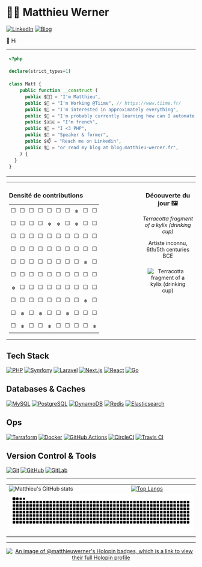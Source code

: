 # 👨‍💻 Matthieu Werner

[![LinkedIn](https://img.shields.io/badge/LinkedIn-Matthieu%20Werner-blue?style=for-the-badge&logo=linkedin)](https://www.linkedin.com/in/matthieu-werner-2427a5281/) [![Blog](https://img.shields.io/badge/Blog-Matthieu's%20Articles-brightgreen?style=for-the-badge&logo=hashnode)](https://blog.matthieu-werner.fr)


👋 Hi


<table style="border: none; border-collapse: collapse;">
  <tr>
    <td style="width: 50%; vertical-align: top;">

```php
<?php

declare(strict_types=1)

class Matt {
    public function __construct (
      public $👨‍💼 = "I'm Matthieu",
      public $🏢 = "I'm Working @Tiime", // https://www.tiime.fr/
      public $👀 = "I'm interested in approximately everything",
      public $🌱 = "I'm probably currently learning how can I automate useless stuff 🙈",
      public $🇫🇷 = "I'm french",
      public $🐘 = "I <3 PHP",
      public $📢 = "Speaker & former",
      public $📫 = "Reach me on Linkedin",
      public $📝 = "or read my blog at blog.matthieu-werner.fr",
    ) {
  }
}
```

</td>
<td style="width: 50%; text-align: right;">
<img width="100%" src="https://cdn.dribbble.com/users/906441/screenshots/4674322/scubacat_dribbbble.png" alt="Scuba Cat">
</td>
</tr>
</table>

<!-- START_TABLE -->

<table style="width: 100%; border-collapse: collapse;">
  <tr>
    <td style="width: 70%; vertical-align: top; padding-right: 10px;">
      <h3 style="margin-bottom: 10px;">Densité de contributions</h3>
      <table style='border-collapse: collapse; width: 100%; font-family: monospace;'>
<tr><td style='padding: 5px; text-align: center;'>⬜</td><td style='padding: 5px; text-align: center;'>⬜</td><td style='padding: 5px; text-align: center;'>⬜</td><td style='padding: 5px; text-align: center;'>⬜</td><td style='padding: 5px; text-align: center;'>⬜</td><td style='padding: 5px; text-align: center;'>⬜</td><td style='padding: 5px; text-align: center;'>⬜</td><td style='padding: 5px; text-align: center;'>❄️</td><td style='padding: 5px; text-align: center;'>⬜</td><td style='padding: 5px; text-align: center;'>⬜</td></tr>
<tr><td style='padding: 5px; text-align: center;'>⬜</td><td style='padding: 5px; text-align: center;'>⬜</td><td style='padding: 5px; text-align: center;'>⬜</td><td style='padding: 5px; text-align: center;'>⬜</td><td style='padding: 5px; text-align: center;'>❄️</td><td style='padding: 5px; text-align: center;'>❄️</td><td style='padding: 5px; text-align: center;'>⬜</td><td style='padding: 5px; text-align: center;'>❄️</td><td style='padding: 5px; text-align: center;'>⬜</td><td style='padding: 5px; text-align: center;'>⬜</td></tr>
<tr><td style='padding: 5px; text-align: center;'>⬜</td><td style='padding: 5px; text-align: center;'>⬜</td><td style='padding: 5px; text-align: center;'>⬜</td><td style='padding: 5px; text-align: center;'>⬜</td><td style='padding: 5px; text-align: center;'>⬜</td><td style='padding: 5px; text-align: center;'>⬜</td><td style='padding: 5px; text-align: center;'>⬜</td><td style='padding: 5px; text-align: center;'>⬜</td><td style='padding: 5px; text-align: center;'>⬜</td><td style='padding: 5px; text-align: center;'>⬜</td></tr>
<tr><td style='padding: 5px; text-align: center;'>⬜</td><td style='padding: 5px; text-align: center;'>⬜</td><td style='padding: 5px; text-align: center;'>⬜</td><td style='padding: 5px; text-align: center;'>⬜</td><td style='padding: 5px; text-align: center;'>⬜</td><td style='padding: 5px; text-align: center;'>⬜</td><td style='padding: 5px; text-align: center;'>⬜</td><td style='padding: 5px; text-align: center;'>⬜</td><td style='padding: 5px; text-align: center;'>⬜</td><td style='padding: 5px; text-align: center;'>⬜</td></tr>
<tr><td style='padding: 5px; text-align: center;'>⬜</td><td style='padding: 5px; text-align: center;'>⬜</td><td style='padding: 5px; text-align: center;'>⬜</td><td style='padding: 5px; text-align: center;'>⬜</td><td style='padding: 5px; text-align: center;'>⬜</td><td style='padding: 5px; text-align: center;'>⬜</td><td style='padding: 5px; text-align: center;'>⬜</td><td style='padding: 5px; text-align: center;'>⬜</td><td style='padding: 5px; text-align: center;'>❄️</td><td style='padding: 5px; text-align: center;'>⬜</td></tr>
<tr><td style='padding: 5px; text-align: center;'>⬜</td><td style='padding: 5px; text-align: center;'>⬜</td><td style='padding: 5px; text-align: center;'>⬜</td><td style='padding: 5px; text-align: center;'>⬜</td><td style='padding: 5px; text-align: center;'>⬜</td><td style='padding: 5px; text-align: center;'>⬜</td><td style='padding: 5px; text-align: center;'>⬜</td><td style='padding: 5px; text-align: center;'>⬜</td><td style='padding: 5px; text-align: center;'>⬜</td><td style='padding: 5px; text-align: center;'>⬜</td></tr>
<tr><td style='padding: 5px; text-align: center;'>❄️</td><td style='padding: 5px; text-align: center;'>⬜</td><td style='padding: 5px; text-align: center;'>⬜</td><td style='padding: 5px; text-align: center;'>⬜</td><td style='padding: 5px; text-align: center;'>⬜</td><td style='padding: 5px; text-align: center;'>⬜</td><td style='padding: 5px; text-align: center;'>⬜</td><td style='padding: 5px; text-align: center;'>⬜</td><td style='padding: 5px; text-align: center;'>⬜</td><td style='padding: 5px; text-align: center;'>⬜</td></tr>
<tr><td style='padding: 5px; text-align: center;'>⬜</td><td style='padding: 5px; text-align: center;'>⬜</td><td style='padding: 5px; text-align: center;'>⬜</td><td style='padding: 5px; text-align: center;'>⬜</td><td style='padding: 5px; text-align: center;'>⬜</td><td style='padding: 5px; text-align: center;'>⬜</td><td style='padding: 5px; text-align: center;'>⬜</td><td style='padding: 5px; text-align: center;'>⬜</td><td style='padding: 5px; text-align: center;'>❄️</td><td style='padding: 5px; text-align: center;'>⬜</td></tr>
<tr><td style='padding: 5px; text-align: center;'>⬜</td><td style='padding: 5px; text-align: center;'>❄️</td><td style='padding: 5px; text-align: center;'>⬜</td><td style='padding: 5px; text-align: center;'>❄️</td><td style='padding: 5px; text-align: center;'>⬜</td><td style='padding: 5px; text-align: center;'>⬜</td><td style='padding: 5px; text-align: center;'>❄️</td><td style='padding: 5px; text-align: center;'>⬜</td><td style='padding: 5px; text-align: center;'>⬜</td><td style='padding: 5px; text-align: center;'>⬜</td></tr>
<tr><td style='padding: 5px; text-align: center;'>⬜</td><td style='padding: 5px; text-align: center;'>❄️</td><td style='padding: 5px; text-align: center;'>⬜</td><td style='padding: 5px; text-align: center;'>⬜</td><td style='padding: 5px; text-align: center;'>❄️</td><td style='padding: 5px; text-align: center;'>⬜</td><td style='padding: 5px; text-align: center;'>⬜</td><td style='padding: 5px; text-align: center;'>⬜</td><td style='padding: 5px; text-align: center;'>⬜</td><td style='padding: 5px; text-align: center;'>❄️</td></tr>
</table>
    </td>
    <td style="width: 30%; vertical-align: top; text-align: center; padding-left: 10px;">
      <h3>Découverte du jour 🖼️</h3>
      <p><em>Terracotta fragment of a kylix (drinking cup)</em></p>
      <p>Artiste inconnu, 6th/5th centuries BCE</p>
      <img src="https://images.metmuseum.org/CRDImages/gr/original/DVB15746_1_ff.jpg" alt="Terracotta fragment of a kylix (drinking cup)" style="max-width: 80%; height: auto; margin-top: 10px;">
    </td>
  </tr>
</table>

<!-- END_TABLE -->

## Tech Stack

[![PHP][PHP]][PHP-url]
[![Symfony][Symfony]][Symfony-url]
[![Laravel][Laravel.com]][Laravel-url]
[![Next.js][Next.js]][Next-url]
[![React][React.js]][React-url]
[![Go][Go]][Go-url]

## Databases & Caches

[![MySQL](https://img.shields.io/badge/MySQL-4479A1?style=for-the-badge&logo=mysql&logoColor=white)](https://www.mysql.com/)
[![PostgreSQL](https://img.shields.io/badge/PostgreSQL-336791?style=for-the-badge&logo=postgresql&logoColor=white)](https://www.postgresql.org/)
[![DynamoDB](https://img.shields.io/badge/DynamoDB-4053D6?style=for-the-badge&logo=amazon-dynamodb&logoColor=white)](https://aws.amazon.com/dynamodb/)
[![Redis](https://img.shields.io/badge/Redis-DC382D?style=for-the-badge&logo=redis&logoColor=white)](https://redis.io/)
[![Elasticsearch](https://img.shields.io/badge/Elasticsearch-005571?style=for-the-badge&logo=elasticsearch&logoColor=white)](https://www.elastic.co/elasticsearch/)

## Ops

[![Terraform](https://img.shields.io/badge/Terraform-623CE4?style=for-the-badge&logo=terraform&logoColor=white)](https://www.terraform.io/)
[![Docker](https://img.shields.io/badge/Docker-2496ED?style=for-the-badge&logo=docker&logoColor=white)](https://www.docker.com/)
[![GitHub Actions](https://img.shields.io/badge/GitHub%20Actions-2088FF?style=for-the-badge&logo=github-actions&logoColor=white)](https://github.com/features/actions)
[![CircleCI](https://img.shields.io/badge/CircleCI-343434?style=for-the-badge&logo=circleci&logoColor=white)](https://circleci.com/)
[![Travis CI](https://img.shields.io/badge/Travis%20CI-3EAAAF?style=for-the-badge&logo=travis-ci&logoColor=white)](https://travis-ci.org/)

## Version Control & Tools

[![Git](https://img.shields.io/badge/Git-F05032?style=for-the-badge&logo=git&logoColor=white)](https://git-scm.com/)
[![GitHub](https://img.shields.io/badge/GitHub-181717?style=for-the-badge&logo=github&logoColor=white)](https://github.com/)
[![GitLab](https://img.shields.io/badge/GitLab-FC6D26?style=for-the-badge&logo=gitlab&logoColor=white)](https://about.gitlab.com/)

---

<table>
  <tr>
    <td>
        <img src="https://github-readme-stats.vercel.app/api?username=matthieuwerner&show_icons=true" alt="Matthieu's GitHub stats">
    </td>
    <td>
      <a href="https://github.com/anuraghazra/github-readme-stats">
        <img src="https://github-readme-stats.vercel.app/api/top-langs/?username=matthieuwerner&show_icons=true&layout=compact" alt="Top Langs">
      </a>
    </td>
  </tr>
  <tr>
    <td colspan="2">
      <picture>
		  <source media="(prefers-color-scheme: dark)" srcset="https://raw.githubusercontent.com/matthieuwerner/matthieuwerner/output/github-contribution-grid-snake-dark.svg">
		  <source media="(prefers-color-scheme: light)" srcset="https://raw.githubusercontent.com/matthieuwerner/matthieuwerner/output/github-contribution-grid-snake.svg">
		  <img alt="Github contribution grid snake animation" src="https://raw.githubusercontent.com/matthieuwerner/matthieuwerner/output/github-contribution-grid-snake.svg">
      </picture>
    </td>
  </tr>
</table>

---

<p align="center">
	<a href="https://holopin.io/@matthieuwerner">
      <img src="https://holopin.me/matthieuwerner" alt="An image of @matthieuwerner's Holopin badges, which is a link to view their full Holopin profile">
    </a>
</p>

<!-- MARKDOWN LINKS & IMAGES -->
<!-- https://www.markdownguide.org/basic-syntax/#reference-style-links -->
[contributors-shield]: https://img.shields.io/github/contributors/othneildrew/Best-README-Template.svg?style=for-the-badge
[contributors-url]: https://github.com/othneildrew/Best-README-Template/graphs/contributors
[forks-shield]: https://img.shields.io/github/forks/othneildrew/Best-README-Template.svg?style=for-the-badge
[forks-url]: https://github.com/othneildrew/Best-README-Template/network/members
[stars-shield]: https://img.shields.io/github/stars/othneildrew/Best-README-Template.svg?style=for-the-badge
[stars-url]: https://github.com/othneildrew/Best-README-Template/stargazers
[issues-shield]: https://img.shields.io/github/issues/othneildrew/Best-README-Template.svg?style=for-the-badge
[issues-url]: https://github.com/othneildrew/Best-README-Template/issues
[license-shield]: https://img.shields.io/github/license/othneildrew/Best-README-Template.svg?style=for-the-badge
[license-url]: https://github.com/othneildrew/Best-README-Template/blob/master/LICENSE.txt
[linkedin-shield]: https://img.shields.io/badge/-LinkedIn-black.svg?style=for-the-badge&logo=linkedin&colorB=555
[linkedin-url]: https://linkedin.com/in/othneildrew
[product-screenshot]: images/screenshot.png

[Next.js]: https://img.shields.io/badge/next.js-000000?style=for-the-badge&logo=nextdotjs&logoColor=white
[Next-url]: https://nextjs.org/
[React.js]: https://img.shields.io/badge/React-20232A?style=for-the-badge&logo=react&logoColor=61DAFB
[React-url]: https://reactjs.org/
[Laravel.com]: https://img.shields.io/badge/Laravel-FF2D20?style=for-the-badge&logo=laravel&logoColor=white
[Laravel-url]: https://laravel.com
[Symfony]: https://img.shields.io/badge/Symfony-000?logo=symfony&logoColor=fff&style=for-the-badge
[Symfony-url]: https://symfony.com
[Go]: https://img.shields.io/badge/Go-00ADD8?logo=go&logoColor=fff&style=for-the-badge
[Go-url]: https://go.dev/
[PHP]: https://img.shields.io/badge/PHP-777BB4?logo=php&logoColor=fff&style=for-the-badge
[PHP-url]: https://php.net

